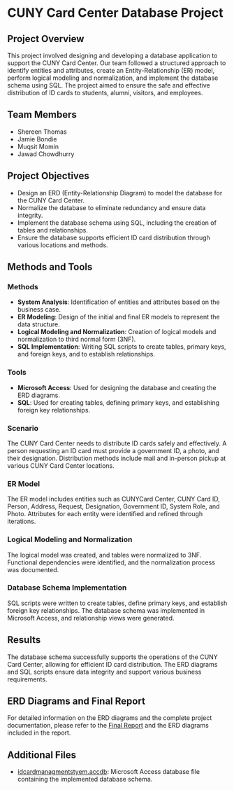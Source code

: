 # CUNY Card Center Database Project

## Project Overview

This project involved designing and developing a database application to support the CUNY Card Center. Our team followed a structured approach to identify entities and attributes, create an Entity-Relationship (ER) model, perform logical modeling and normalization, and implement the database schema using SQL. The project aimed to ensure the safe and effective distribution of ID cards to students, alumni, visitors, and employees.

## Team Members

- Shereen Thomas
- Jamie Bondie
- Muqsit Momin
- Jawad Chowdhurry

## Project Objectives

- Design an ERD (Entity-Relationship Diagram) to model the database for the CUNY Card Center.
- Normalize the database to eliminate redundancy and ensure data integrity.
- Implement the database schema using SQL, including the creation of tables and relationships.
- Ensure the database supports efficient ID card distribution through various locations and methods.

## Methods and Tools

### Methods
- **System Analysis**: Identification of entities and attributes based on the business case.
- **ER Modeling**: Design of the initial and final ER models to represent the data structure.
- **Logical Modeling and Normalization**: Creation of logical models and normalization to third normal form (3NF).
- **SQL Implementation**: Writing SQL scripts to create tables, primary keys, and foreign keys, and to establish relationships.

### Tools
- **Microsoft Access**: Used for designing the database and creating the ERD diagrams.
- **SQL**: Used for creating tables, defining primary keys, and establishing foreign key relationships.

### Scenario
The CUNY Card Center needs to distribute ID cards safely and effectively. A person requesting an ID card must provide a government ID, a photo, and their designation. Distribution methods include mail and in-person pickup at various CUNY Card Center locations.

### ER Model
The ER model includes entities such as CUNYCard Center, CUNY Card ID, Person, Address, Request, Designation, Government ID, System Role, and Photo. Attributes for each entity were identified and refined through iterations.

### Logical Modeling and Normalization
The logical model was created, and tables were normalized to 3NF. Functional dependencies were identified, and the normalization process was documented.

### Database Schema Implementation
SQL scripts were written to create tables, define primary keys, and establish foreign key relationships. The database schema was implemented in Microsoft Access, and relationship views were generated.

## Results

The database schema successfully supports the operations of the CUNY Card Center, allowing for efficient ID card distribution. The ERD diagrams and SQL scripts ensure data integrity and support various business requirements.

## ERD Diagrams and Final Report

For detailed information on the ERD diagrams and the complete project documentation, please refer to the [Final Report](https://github.com/MMomin92/CUNY-Card-Center-Database-Project/blob/3ecce134aa87c47ae4bd4df6066332d6ad393e5d/Final%20Project%20CUNY%20Database.docx) and the ERD diagrams included in the report.

## Additional Files

- [idcardmanagmentstyem.accdb](https://github.com/MMomin92/CUNY-Card-Center-Database-Project/blob/3ecce134aa87c47ae4bd4df6066332d6ad393e5d/idcardmanagmentstyem.accdb): Microsoft Access database file containing the implemented database schema.


